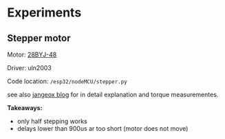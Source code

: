 # Experiments

## Stepper motor

Motor: [28BYJ-48](https://www.tinytronics.nl/shop/nl/robotica/motoren/motor/stappen-motor-met-uln2003-motoraansturing)

Driver: uln2003

Code location: `/esp32/nodeMCU/stepper.py`

see also [jangeox blog](http://www.jangeox.be/2013/10/stepper-motor-28byj-48_25.html) for in detail explanation and torque measurementes.

**Takeaways:**

  * only half stepping works
  * delays lower than 900us ar too short (motor does not move)
